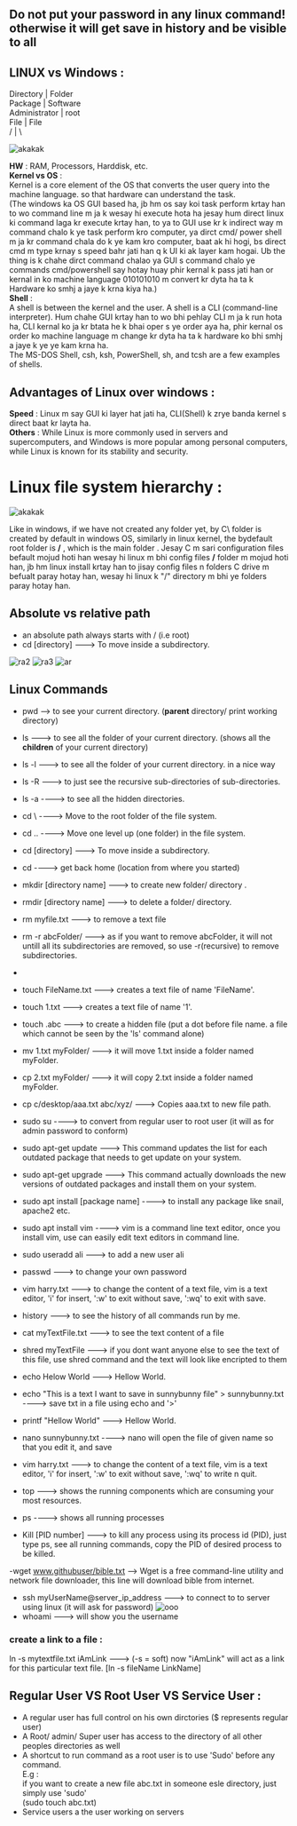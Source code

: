 
## Do not put your password in any linux command! otherwise it will get save in history and be visible to all

##  LINUX vs Windows :

Directory     |   Folder<br/> 
Package       |   Software<br/> 
Administrator |   root<br/> 
File          |   File<br/>
/             |   \     

![akakak](https://user-images.githubusercontent.com/33677647/221095474-d0564289-1b8d-4a13-9650-283df63da09c.png)

**HW** : RAM, Processors, Harddisk, etc.<br/>
**Kernel vs OS** :<br/> 
Kernel is a core element of the OS that converts the user query into the machine language. so that  hardware can understand the task.<br/>
(The windows ka OS GUI based ha, jb hm os say koi task perform krtay han to wo command line m ja k wesay hi execute hota ha jesay hum direct linux ki command laga kr execute krtay han, to ya to GUI use kr k indirect way m command chalo k ye task perform kro computer, ya dirct cmd/ power shell m ja kr command chala do k ye kam kro computer, baat ak hi hogi, bs direct cmd m type krnay s speed bahr jati han q k UI ki ak layer kam hogai. Ub the thing is k chahe dirct command chalao ya GUI s command chalo ye commands cmd/powershell say hotay huay phir kernal k pass jati han or kernal in ko machine language 010101010 m convert kr dyta ha ta k Hardware ko smhj a jaye k krna kiya ha.)<br/> 
**Shell** :<br/> 
A shell is between the kernel and the user. A shell is a CLI (command-line interpreter). Hum chahe GUI krtay han to wo bhi pehlay CLI m ja k  run hota ha, CLI kernal ko ja kr btata he k bhai oper s ye order aya ha, phir kernal os order ko machine language m change kr dyta ha ta k hardware ko bhi smhj a jaye k ye ye kam krna ha.<br/>
The MS-DOS Shell, csh, ksh, PowerShell, sh, and tcsh are a few examples of shells.

## Advantages of Linux over windows :<br/> 

**Speed** : Linux m say GUI ki layer hat jati ha, CLI(Shell) k zrye banda kernel s direct baat kr layta ha.<br/> 
**Others** : While Linux is more commonly used in servers and supercomputers, and Windows is more popular among personal computers,  while Linux is known for its stability and security.<br/> 

# Linux file system hierarchy :

![akakak](https://user-images.githubusercontent.com/33677647/221095688-faf24fc9-b82f-4159-a787-7bfdfbfe5f29.png)

Like in windows, if we have not created any folder yet, by C\ folder is created by default in windows OS, similarly in linux kernel, the bydefault root folder is **/** , which is the main folder . Jesay C m sari configuration files befault mojud hoti han wesay hi linux m bhi config files **/** folder m mojud hoti han,
jb hm linux install krtay han to jisay config files n folders C drive m befualt paray hotay han, wesay hi linux k "/" directory m bhi ye folders paray hotay han.


## Absolute vs relative path

- an absolute path always starts with / (i.e root)
- cd [directory] ---> To move inside a subdirectory.

![ra2](https://user-images.githubusercontent.com/33677647/210182492-0e7a9b9d-dc2d-4839-9e24-0e0367979bfd.jpg)
![ra3](https://user-images.githubusercontent.com/33677647/210182493-ac61ba0b-690a-4c8b-abf3-a8844fedd5b5.png)
![ar](https://user-images.githubusercontent.com/33677647/210182583-f286d201-6d45-4a88-9e02-deb6d799a0b6.png)

## Linux Commands

- pwd --> to see your current directory. (**parent** directory/ print working directory)

- ls ---> to see all the folder of your current directory. (shows all the **children** of your current directory)
- ls -l ---> to see all the folder of your current directory. in a nice way
- ls -R ---> to just see the recursive sub-directories of sub-directories.
- ls -a ----> to see all the hidden directories.

- cd \	----> Move to the root folder of the file system.
- cd .. ----> Move one level up (one folder) in the file system.
- cd [directory] ---> To move inside a subdirectory.
- cd ----> get back home (location from where you started)

- mkdir [directory name] ---> to create new folder/ directory .
- rmdir [directory name] ---> to delete a folder/ directory.
- rm myfile.txt ---> to remove a text file
- rm -r abcFolder/ ---> as if you want to remove abcFolder, it will not untill all its subdirectories are removed, so use -r(recursive) to remove subdirectories.
- 

- touch FileName.txt ---> creates a text file of name 'FileName'.
- touch 1.txt ---> creates a text file of name '1'.
- touch .abc ---> to create a hidden file (put a dot before file name. a file which cannot be seen by the 'ls' command alone)


- mv 1.txt myFolder/ ---> it will move 1.txt inside a folder named myFolder.
- cp 2.txt myFolder/ ---> it will copy 2.txt inside a folder named myFolder.
- cp c/desktop/aaa.txt abc/xyz/ ---> Copies aaa.txt to new file path.

- sudo su ----> to convert from regular user to root user (it will as for admin password to conform)
- sudo apt-get update ---> This command updates the list for each outdated package that needs to get update on your system.
- sudo apt-get upgrade ---> This command actually downloads the new versions of outdated packages and install them on your system.
- sudo apt install [package name] ----> to install any package like snail, apache2 etc.
- sudo apt install vim ----> vim is a command line text editor, once you install vim, use can easily edit text editors in command line.
- sudo useradd ali ---> to add a new user ali
- passwd ---> to change your own password
- vim harry.txt ---> to change the content of a text file, vim is a text editor, 'i' for insert, ':w' to exit without save, ':wq' to exit with save.

- history ---> to see the history of all commands run by me.
- cat myTextFile.txt ---> to see the text content of a file
- shred myTextFile ---> if you dont want anyone else to see the text of this file, use shred command and the text will look like encripted to them

- echo Helow World ---> Hellow World.
- echo "This is a text I want to save in sunnybunny file" > sunnybunny.txt ----> save txt in a file using echo and '>'
- printf "Hellow World" ---> Hellow World.
- nano sunnybunny.txt ----> nano will open the file of given name so that you edit it, and save
- vim harry.txt ---> to change the content of a text file, vim is a text editor, 'i' for insert, ':w' to exit without save, ':wq' to write n quit.


- top ---> shows the running components which are consuming your most resources.
- ps ----> shows all running processes
- Kill [PID number] ---> to kill any process using its process id (PID), just type ps, see all running commands, copy the PID of desired process to be killed.

-wget www.githubuser/bible.txt --> Wget is a free command-line utility and network file downloader, this line will download bible from internet.

- ssh myUserName@server_ip_address ---> to connect to to server using linux (it will ask for password)
![ooo](https://user-images.githubusercontent.com/33677647/210198386-149bbf98-f5f2-4697-9362-56273878c7af.png)
- whoami ---> will show you the username

### create a link to a file :
ln -s mytextfile.txt iAmLink ---> (-s = soft) now "iAmLink" will act as a link for this particular text file. [ln -s fileName LinkName]

## Regular User VS Root User VS Service User :

- A regular user has full control on his own dirctories ($ represents regular user)
- A Root/ admin/ Super user has access to the directory of all other peoples directories as well
- A shortcut to run command as a root user is to use 'Sudo' before any command.<br/>
E.g :<br/>
if you want to create a new file abc.txt in someone esle directory, just simply use 'sudo' <br/>
(sudo touch abc.txt)<br/>
- Service users a the user working on servers<br/>




